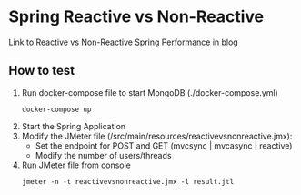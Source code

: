 # Spring Reactive vs Non-Reactive

Link to [Reactive vs Non-Reactive Spring Performance](https://frandorado.github.io/spring/2019/06/26/spring-reactive-vs-non-reactive-performance.html) in blog

## How to test

1. Run docker-compose file to start MongoDB (./docker-compose.yml)
    ```
    docker-compose up
    ```
2. Start the Spring Application
3. Modify the JMeter file (/src/main/resources/reactivevsnonreactive.jmx):
    * Set the endpoint for POST and GET (mvcsync | mvcasync | reactive)
    * Modify the number of users/threads
4. Run JMeter file from console
    ```
    jmeter -n -t reactivevsnonreactive.jmx -l result.jtl
    ```


